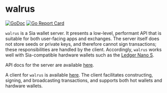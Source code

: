 walrus
======

[![GoDoc](https://godoc.org/lukechampine.com/walrus?status.svg)](https://godoc.org/lukechampine.com/walrus)
[![Go Report Card](https://goreportcard.com/badge/lukechampine.com/walrus)](https://goreportcard.com/report/lukechampine.com/walrus)

`walrus` is a Sia wallet server. It presents a low-level, performant API that is
suitable for both user-facing apps and exchanges. The server itself does not
store seeds or private keys, and therefore cannot sign transactions; these
responsibilities are handled by the client. Accordingly, `walrus` works well
with Sia-compatible hardware wallets such as the [Ledger Nano
S](https://github.com/LedgerHQ/nanos-app-sia).

API docs for the server are available [here](https://lukechampine.com/docs/walrus).

A client for `walrus` is available [here](https://github.com/lukechampine/walrus-cli).
The client facilitates constructing, signing, and broadcasting transactions, and
supports both hot wallets and hardware wallets.
